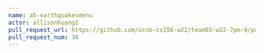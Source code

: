 ```yaml
---
name: ah-earthquakesmenu
actor: allisonhuang2
pull_request_url: https://github.com/ucsb-cs156-w22/team03-w22-7pm-4/pull/38
pull_request_num: 38
---
```

